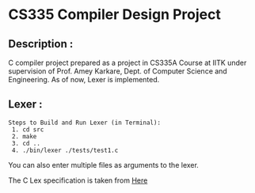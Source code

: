 #  **CS335 Compiler Design Project** 


## Description :
C compiler project prepared as a project in CS335A Course at IITK under supervision of Prof. Amey Karkare, Dept. of Computer Science and Engineering. 
As of now, Lexer is implemented. 

## Lexer : 

    Steps to Build and Run Lexer (in Terminal):  
     1. cd src
     2. make
     3. cd ..
     4. ./bin/lexer ./tests/test1.c

You can also enter multiple files as arguments to the lexer. 


The C Lex specification is taken from [Here](https://www.lysator.liu.se/c/ANSI-C-grammar-l.html)

